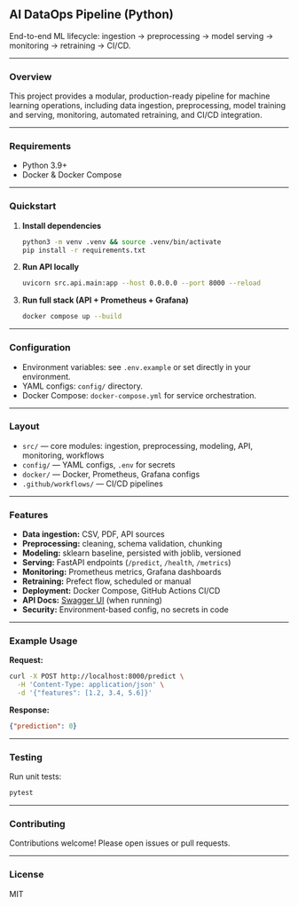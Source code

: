 ## AI DataOps Pipeline (Python)

End-to-end ML lifecycle: ingestion → preprocessing → model serving → monitoring → retraining → CI/CD.

---

### Overview

This project provides a modular, production-ready pipeline for machine learning operations, including data ingestion, preprocessing, model training and serving, monitoring, automated retraining, and CI/CD integration.

---

### Requirements

- Python 3.9+
- Docker & Docker Compose

---

### Quickstart

1. **Install dependencies**
    ```bash
    python3 -m venv .venv && source .venv/bin/activate
    pip install -r requirements.txt
    ```

2. **Run API locally**
    ```bash
    uvicorn src.api.main:app --host 0.0.0.0 --port 8000 --reload
    ```

3. **Run full stack (API + Prometheus + Grafana)**
    ```bash
    docker compose up --build
    ```

---

### Configuration

- Environment variables: see `.env.example` or set directly in your environment.
- YAML configs: `config/` directory.
- Docker Compose: `docker-compose.yml` for service orchestration.

---

### Layout

- `src/` — core modules: ingestion, preprocessing, modeling, API, monitoring, workflows
- `config/` — YAML configs, `.env` for secrets
- `docker/` — Docker, Prometheus, Grafana configs
- `.github/workflows/` — CI/CD pipelines

---

### Features

- **Data ingestion:** CSV, PDF, API sources
- **Preprocessing:** cleaning, schema validation, chunking
- **Modeling:** sklearn baseline, persisted with joblib, versioned
- **Serving:** FastAPI endpoints (`/predict`, `/health`, `/metrics`)
- **Monitoring:** Prometheus metrics, Grafana dashboards
- **Retraining:** Prefect flow, scheduled or manual
- **Deployment:** Docker Compose, GitHub Actions CI/CD
- **API Docs:** [Swagger UI](http://localhost:8000/docs) (when running)
- **Security:** Environment-based config, no secrets in code

---

### Example Usage

**Request:**
```bash
curl -X POST http://localhost:8000/predict \
  -H 'Content-Type: application/json' \
  -d '{"features": [1.2, 3.4, 5.6]}'
```

**Response:**
```json
{"prediction": 0}
```

---

### Testing

Run unit tests:
```bash
pytest
```

---

### Contributing

Contributions welcome! Please open issues or pull requests.

---

### License

MIT